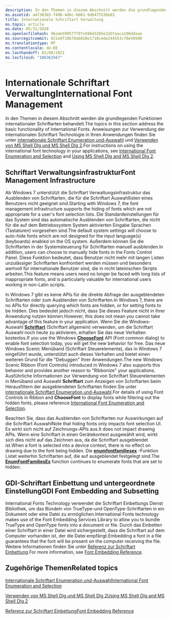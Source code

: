 ```yaml
---
description: In den Themen in diesem Abschnitt werden die grundlegenden Funktionen internationaler Schriftarten behandelt.
ms.assetid: a47303b5-f49b-4d6c-b061-9d6475530e83
title: Internationale Schriftart Verwaltung
ms.topic: article
ms.date: 05/31/2018
ms.openlocfilehash: 96ade599577f97c696d3205e32bfaaca106ddaae
ms.sourcegitcommit: 831e8f3db78ab820e1710cede244553c70e50500
ms.translationtype: MT
ms.contentlocale: de-DE
ms.lasthandoff: 01/08/2021
ms.locfileid: "106363567"
---
```

# <a name="international-font-management"></a><span data-ttu-id="dba93-103">Internationale Schriftart Verwaltung</span><span class="sxs-lookup"><span data-stu-id="dba93-103">International Font Management</span></span>

<span data-ttu-id="dba93-104">In den Themen in diesem Abschnitt werden die grundlegenden Funktionen internationaler Schriftarten behandelt.</span><span class="sxs-lookup"><span data-stu-id="dba93-104">The topics in this section address the basic functionality of International Fonts.</span></span> <span data-ttu-id="dba93-105">Anweisungen zur Verwendung der internationalen Schriftart Technologie in Ihren Anwendungen finden Sie unter [internationale Schriftart Enumeration und-Auswahl](using-international-fonts-and-text.md) und [Verwenden von MS Shell Dlg und MS Shell Dlg 2](using-ms-shell-dlg-and-ms-shell-dlg-2.md).</span><span class="sxs-lookup"><span data-stu-id="dba93-105">For instructions on using the international font technology in your applications, see [International Font Enumeration and Selection](using-international-fonts-and-text.md) and [Using MS Shell Dlg and MS Shell Dlg 2](using-ms-shell-dlg-and-ms-shell-dlg-2.md).</span></span>

## <a name="font-management-infrastructure"></a><span data-ttu-id="dba93-106">Schriftart Verwaltungsinfrastruktur</span><span class="sxs-lookup"><span data-stu-id="dba93-106">Font Management Infrastructure</span></span>

<span data-ttu-id="dba93-107">Ab Windows 7 unterstützt die Schriftart Verwaltungsinfrastruktur das Ausblenden von Schriftarten, die für die Schriftart Auswahllisten eines Benutzers nicht geeignet sind.</span><span class="sxs-lookup"><span data-stu-id="dba93-107">Starting with Windows 7, the font management infrastructure supports the hiding of fonts which are not appropriate for a user's font selection lists.</span></span> <span data-ttu-id="dba93-108">Die Standardeinstellungen für das System sind das automatische Ausblenden von Schriftarten, die nicht für die auf dem Betriebssystem System aktivierten Eingabe Sprachen (Tastaturen) vorgesehen sind.</span><span class="sxs-lookup"><span data-stu-id="dba93-108">The default system settings will choose to auto-hide fonts which are not designed for the input language(s) (keyboards) enabled on the OS system.</span></span> <span data-ttu-id="dba93-109">Außerdem können Sie die Schriftarten in der Systemsteuerung für Schriftarten manuell ausblenden.</span><span class="sxs-lookup"><span data-stu-id="dba93-109">In addition, users can choose to manually hide fonts in the Fonts Control Panel.</span></span> <span data-ttu-id="dba93-110">Diese Funktion bedeutet, dass Benutzer nicht mehr mit langen Listen unzulässiger Schriftarten konfrontiert werden müssen und besonders wertvoll für internationale Benutzer sind, die in nicht lateinischen Skripts arbeiten.</span><span class="sxs-lookup"><span data-stu-id="dba93-110">This feature means users need no longer be faced with long lists of inappropriate fonts, and is particularly valuable for international users working in non-Latin scripts.</span></span>

<span data-ttu-id="dba93-111">In Windows 7 gibt es keine APIs für die direkte Abfrage der ausgeblendeten Schriftarten oder zum Ausblenden von Schriftarten.</span><span class="sxs-lookup"><span data-stu-id="dba93-111">In Windows 7, there are no APIs for directly querying which fonts are hidden, or for setting fonts to be hidden.</span></span> <span data-ttu-id="dba93-112">Dies bedeutet jedoch nicht, dass Sie dieses Feature nicht in Ihrer Anwendung nutzen können.</span><span class="sxs-lookup"><span data-stu-id="dba93-112">However, this does not mean you cannot take advantage of this feature in your application.</span></span> <span data-ttu-id="dba93-113">Wenn Sie die Windows-Auswahl [**Schriftart**](/previous-versions/windows/desktop/legacy/ms646914(v=vs.85)) (Schriftart allgemein) verwenden, um die Schriftart Auswahl noch heute zu aktivieren, erhalten Sie das neue Verhalten kostenlos.</span><span class="sxs-lookup"><span data-stu-id="dba93-113">If you use the Windows [**ChooseFont**](/previous-versions/windows/desktop/legacy/ms646914(v=vs.85)) API (Font common dialog) to enable font selection today, you will get the new behavior for free.</span></span> <span data-ttu-id="dba93-114">Das neue Windows Scenic Menüband (Schriftart Steuerelemente), das in Windows 7 eingeführt wurde, unterstützt auch dieses Verhalten und bietet einen weiteren Grund für die "Debuggen" Ihrer Anwendungen.</span><span class="sxs-lookup"><span data-stu-id="dba93-114">The new Windows Scenic Ribbon (Font Controls) introduced in Windows 7 also supports this behavior and provides another reason to "Ribbonize" your applications.</span></span> <span data-ttu-id="dba93-115">Ausführliche Informationen zur Verwendung von Schriftart Steuerelementen in Menüband und Auswahl **Schriftart** zum Anzeigen von Schriftarten beim Herausfiltern der ausgeblendeten Schriftarten finden Sie unter [internationale Schriftart Enumeration und-Auswahl](using-international-fonts-and-text.md).</span><span class="sxs-lookup"><span data-stu-id="dba93-115">For details of using Font Controls in Ribbon and **ChooseFont** to display fonts while filtering out the hidden fonts, please reference [International Font Enumeration and Selection](using-international-fonts-and-text.md).</span></span>

<span data-ttu-id="dba93-116">Beachten Sie, dass das Ausblenden von Schriftarten nur Auswirkungen auf die Schriftart Auswahl</span><span class="sxs-lookup"><span data-stu-id="dba93-116">Note that hiding fonts only impacts font selection UI.</span></span> <span data-ttu-id="dba93-117">Es wirkt sich nicht auf Zeichnungs-APIs aus.</span><span class="sxs-lookup"><span data-stu-id="dba93-117">It does not impact drawing APIs.</span></span> <span data-ttu-id="dba93-118">Wenn eine Schriftart in einen Gerätekontext ausgewählt wird, wirkt sich dies nicht auf das Zeichnen aus, da die Schriftart ausgeblendet ist.</span><span class="sxs-lookup"><span data-stu-id="dba93-118">When a font is selected into a device context, there is no effect on drawing due to the font being hidden.</span></span> <span data-ttu-id="dba93-119">Die [**enumfontfamiliesex**](/windows/win32/api/wingdi/nf-wingdi-enumfontfamiliesexa) -Funktion Listet weiterhin Schriftarten auf, die auf ausgeblendet festgelegt sind.</span><span class="sxs-lookup"><span data-stu-id="dba93-119">The [**EnumFontFamiliesEx**](/windows/win32/api/wingdi/nf-wingdi-enumfontfamiliesexa) function continues to enumerate fonts that are set to hidden.</span></span>

## <a name="gdi-font-embedding-and-subsetting"></a><span data-ttu-id="dba93-120">GDI-Schriftart Einbettung und untergeordnete Einstellung</span><span class="sxs-lookup"><span data-stu-id="dba93-120">GDI Font Embedding and Subsetting</span></span>

<span data-ttu-id="dba93-121">International Fonts Technology verwendet die Schriftart Einbettungs Dienst Bibliothek, um das Bündeln von TrueType-und OpenType-Schriftarten in ein Dokument oder eine Datei zu ermöglichen.</span><span class="sxs-lookup"><span data-stu-id="dba93-121">International Fonts technology makes use of the Font Embedding Services Library to allow you to bundle TrueType and OpenType fonts into a document or file.</span></span> <span data-ttu-id="dba93-122">Durch das Einbetten einer Schriftart in einer Datei wird sichergestellt, dass die Schriftart auf dem Computer vorhanden ist, der die Datei empfängt.</span><span class="sxs-lookup"><span data-stu-id="dba93-122">Embedding a font in a file guarantees that the font will be present on the computer receiving the file.</span></span> <span data-ttu-id="dba93-123">Weitere Informationen finden Sie unter [Referenz zur Schriftart Einbettung](../gdi/font-embedding-reference.md).</span><span class="sxs-lookup"><span data-stu-id="dba93-123">For more information, see [Font Embedding Reference](../gdi/font-embedding-reference.md).</span></span>

## <a name="related-topics"></a><span data-ttu-id="dba93-124">Zugehörige Themen</span><span class="sxs-lookup"><span data-stu-id="dba93-124">Related topics</span></span>

<dl> <dt>

[<span data-ttu-id="dba93-125">Internationale Schriftart Enumeration und-Auswahl</span><span class="sxs-lookup"><span data-stu-id="dba93-125">International Font Enumeration and Selection</span></span>](using-international-fonts-and-text.md)
</dt> <dt>

[<span data-ttu-id="dba93-126">Verwenden von MS Shell Dlg und MS Shell Dlg 2</span><span class="sxs-lookup"><span data-stu-id="dba93-126">Using MS Shell Dlg and MS Shell Dlg 2</span></span>](using-ms-shell-dlg-and-ms-shell-dlg-2.md)
</dt> <dt>

[<span data-ttu-id="dba93-127">Referenz zur Schriftart Einbettung</span><span class="sxs-lookup"><span data-stu-id="dba93-127">Font Embedding Reference</span></span>](../gdi/font-embedding-reference.md)
</dt> </dl>

 

 
